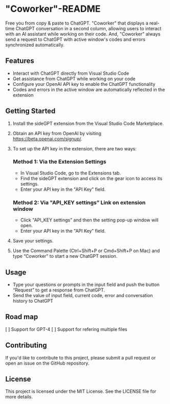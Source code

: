 # "Coworker"-README

Free you from copy & paste to ChatGPT.
"Coworker" that displays a real-time ChatGPT conversation in a second column, allowing users to interact with an AI assistant while working on their code. And, "Coworker" always send a request to ChatGPT with active window's codes and errors synchronized automatically.

## Features

- Interact with ChatGPT directly from Visual Studio Code
- Get assistance from ChatGPT while working on your code
- Configure your OpenAI API key to enable the ChatGPT functionality
- Codes and errors in the active window are automatically reflected in the extension

## Getting Started

1. Install the sideGPT extension from the Visual Studio Code Marketplace.
2. Obtain an API key from OpenAI by visiting https://beta.openai.com/signup/.
3. To set up the API key in the extension, there are two ways:

   ### Method 1: Via the Extension Settings
   - In Visual Studio Code, go to the Extensions tab.
   - Find the sideGPT extension and click on the gear icon to access its settings.
   - Enter your API key in the "API Key" field.

   ### Method 2: Via "API_KEY settings” Link on extension window
   - Click "API_KEY settings” and then the setting pop-up window will open.
   - Enter your API key in the "API Key" field.

4. Save your settings.
5. Use the Command Palette (Ctrl+Shift+P or Cmd+Shift+P on Mac) and type “Coworker" to start a new ChatGPT session.

## Usage

- Type your questions or prompts in the input field and push the button “Request” to get a response from ChatGPT.
- Send  the value of input field, current code, error and conversation history to ChatGPT

## Road map

[ ] Support for GPT-4
[ ] Support for refering multiple files

## Contributing

If you'd like to contribute to this project, please submit a pull request or open an issue on the GitHub repository.

## License

This project is licensed under the MIT License. See the LICENSE file for more details.
